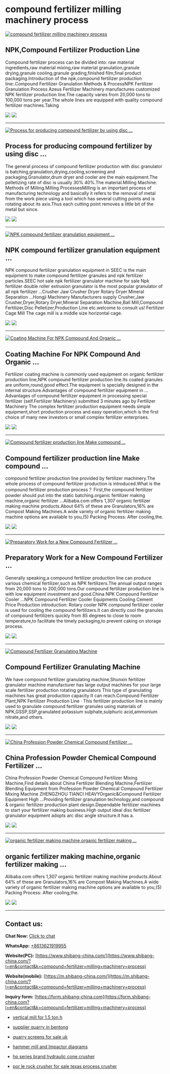 # compound fertilizer milling machinery process

<a href="https://swt.shibang-china.com/?l=en&img&k=compound+fertilizer+milling+machinery+process" target="_blank">![compound fertilizer milling machinery process](http://static.shibang-china.com/all-800x300/963.jpg)</a>

## NPK,Compound Fertilizer Production Line
Compound fertilizer process can be divided into: raw material ingredients,raw material mixing,raw material granulation,granule drying,granule cooling,granule grading,finished film,final product packaging.Introduction of the npk,compound fertilizer production line:.Compound Fertilizer Granulation Methods &amp; ProcessNPK Fertilizer Granulation Process Azeus Fertilizer Machinery manufactures customized NPK fertilizer production line.The capacity varies from 20,000 tons to 100,000 tons per year.The whole lines are equipped with quality compound fertilizer machines.Taking


<a href="https://whatsapp.shibangsoft.com/WhatsApp.php" target="_blank" title="WhatsApp">![](http://static.shibang-china.com/icon/whatsapp.png)</a> <a href="https://swt.shibang-china.com/?l=en&icon&k=compound+fertilizer+milling+machinery+process" target="_blank">![](http://static.shibang-china.com/icon/chat-en.png)</a>

---

<a href="https://swt.shibang-china.com/?l=en&img&k=compound+fertilizer+milling+machinery+process" target="_blank">![Process for producing compound fertilizer by using disc …](http://static.shibang-china.com/all-800x300/157.jpg)</a>

## Process for producing compound fertilizer by using disc …
The general process of compound fertilizer production with disc granulator is batching,granulation,drying,cooling,screening and packaging.Granulator,drum dryer and cooler are the main equipment.The pelletizing rate of disc is usually 30% 40%.The material.Milling Machine: Methods of Milling.Milling ProcessesMilling is an important process of manufacturing technology and basically it refers to the removal of metal from the work piece using a tool which has several cutting points and is rotating about its axis.Thus each cutting point removes a little bit of the metal but since.


<a href="https://whatsapp.shibangsoft.com/WhatsApp.php" target="_blank" title="WhatsApp">![](http://static.shibang-china.com/icon/whatsapp.png)</a> <a href="https://swt.shibang-china.com/?l=en&icon&k=compound+fertilizer+milling+machinery+process" target="_blank">![](http://static.shibang-china.com/icon/chat-en.png)</a>

---

<a href="https://swt.shibang-china.com/?l=en&img&k=compound+fertilizer+milling+machinery+process" target="_blank">![NPK compound fertilizer granulation equipment …](http://static.shibang-china.com/all-800x300/1520.jpg)</a>

## NPK compound fertilizer granulation equipment …
NPK compound fertilizer granulation equipment in SEEC is the main equipment to make compound fertilizer granules and npk fertilizer particles.SEEC hot sale npk fertilizer granulator machine for sale Npk fertilizer double roller extrusion granulator is the most popular granulator of all npk fertilizer …Crusher Jaw Crusher Dryer Rotary Dryer Mineral Separation …Hongji Machinery Manufacturers supply Crusher,Jaw Crusher,Dryer,Rotary Dryer,Mineral Separation Machine,Ball Mill,Compound Fertilizer,Disc Pelletizer,Production Line etc.welcome to consult us! Fertilizer Cage Mill The cage mill is a middle size horizontal cage.


<a href="https://whatsapp.shibangsoft.com/WhatsApp.php" target="_blank" title="WhatsApp">![](http://static.shibang-china.com/icon/whatsapp.png)</a> <a href="https://swt.shibang-china.com/?l=en&icon&k=compound+fertilizer+milling+machinery+process" target="_blank">![](http://static.shibang-china.com/icon/chat-en.png)</a>

---

<a href="https://swt.shibang-china.com/?l=en&img&k=compound+fertilizer+milling+machinery+process" target="_blank">![Coating Machine For NPK Compound And Organic …](http://static.shibang-china.com/all-800x300/206.jpg)</a>

## Coating Machine For NPK Compound And Organic …
Fertilizer coating machine is commonly used equipment on organic fertilizer production line,NPK compound fertilizer production line.Its coated granules are uniform,round,good effect.The equipment is specially designed in the internal structure.Advantages of compound fertilizer equipment in …Advantages of compound fertilizer equipment in processing special fertilizer (self.Fertilizer Machinery) submitted 3 minutes ago by Fertilizer Machinery The complex fertilizer production equipment needs simple equipment,short production process and easy operation,which is the first choice of many new investors or small complex fertilizer enterprises.


<a href="https://whatsapp.shibangsoft.com/WhatsApp.php" target="_blank" title="WhatsApp">![](http://static.shibang-china.com/icon/whatsapp.png)</a> <a href="https://swt.shibang-china.com/?l=en&icon&k=compound+fertilizer+milling+machinery+process" target="_blank">![](http://static.shibang-china.com/icon/chat-en.png)</a>

---

<a href="https://swt.shibang-china.com/?l=en&img&k=compound+fertilizer+milling+machinery+process" target="_blank">![Compound fertilizer production line Make compound …](http://static.shibang-china.com/all-800x300/493.jpg)</a>

## Compound fertilizer production line Make compound …
compound fertilizer production line provided by fertilizer machinery.The whole process of compound fertilizer production is introduced.What is the compound fertilizer production process？ First,the compound fertilizer powder should put into the static batching.organic fertilizer making machine,organic fertilizer …Alibaba.com offers 1,307 organic fertilizer making machine products.About 64% of these are Granulators,16% are Compost Making Machines.A wide variety of organic fertilizer making machine options are available to you,(5) Packing Process: After cooling,the.


<a href="https://whatsapp.shibangsoft.com/WhatsApp.php" target="_blank" title="WhatsApp">![](http://static.shibang-china.com/icon/whatsapp.png)</a> <a href="https://swt.shibang-china.com/?l=en&icon&k=compound+fertilizer+milling+machinery+process" target="_blank">![](http://static.shibang-china.com/icon/chat-en.png)</a>

---

<a href="https://swt.shibang-china.com/?l=en&img&k=compound+fertilizer+milling+machinery+process" target="_blank">![Preparatory Work for a New Compound Fertilizer …](http://static.shibang-china.com/all-800x300/223.jpg)</a>

## Preparatory Work for a New Compound Fertilizer …
Generally speaking,a compound fertilizer production line can produce various chemical fertilizer,such as NPK fertilizers.The annual output ranges from 20,000 tons to 200,000 tons.Our compound fertilizer production line is with low equipment investment and good.China NPK Compound Fertilizer Cooler …NPK Compound Fertilizer Cooler Equipments Cooling Cement Price Production introduction: Rotary cooler NPK compound fertilizer cooler is used for cooling the compound fertilizers.It can directly cool the granules of compound fertilizers quickly from 85 degrees to close to room temperature,to facilitate the timely packaging,to prevent caking on storage process.


<a href="https://whatsapp.shibangsoft.com/WhatsApp.php" target="_blank" title="WhatsApp">![](http://static.shibang-china.com/icon/whatsapp.png)</a> <a href="https://swt.shibang-china.com/?l=en&icon&k=compound+fertilizer+milling+machinery+process" target="_blank">![](http://static.shibang-china.com/icon/chat-en.png)</a>

---

<a href="https://swt.shibang-china.com/?l=en&img&k=compound+fertilizer+milling+machinery+process" target="_blank">![Compound Fertilizer Granulating Machine](http://static.shibang-china.com/all-800x300/724.jpg)</a>

## Compound Fertilizer Granulating Machine
We have compound fertilizer granulating machine,Shunxin fertilizer granulator machine manufacturer has large output machines for your large scale fertilizer production rotating granulators This type of granulating machines has great production capacity It can reach.Compound Fertilizer Plant,NPK Fertilizer Production Line&nbsp;&#0183;&#32;This fertilizer production line is mainly used to granulate compound fertilizer granules using materials of NPK,GSSP,SSP,granulated potassium sulphate,sulphuric acid,ammonium nitrate,and others.


<a href="https://whatsapp.shibangsoft.com/WhatsApp.php" target="_blank" title="WhatsApp">![](http://static.shibang-china.com/icon/whatsapp.png)</a> <a href="https://swt.shibang-china.com/?l=en&icon&k=compound+fertilizer+milling+machinery+process" target="_blank">![](http://static.shibang-china.com/icon/chat-en.png)</a>

---

<a href="https://swt.shibang-china.com/?l=en&img&k=compound+fertilizer+milling+machinery+process" target="_blank">![China Profession Powder Chemical Compound Fertilizer …](http://static.shibang-china.com/all-800x300/1334.jpg)</a>

## China Profession Powder Chemical Compound Fertilizer …
China Profession Powder Chemical Compound Fertilizer Mixing Machine,Find details about China Fertilizer Blending Machine,Fertilizer Blending Equipment from Profession Powder Chemical Compound Fertilizer Mixing Machine ZHENGZHOU TIANCI HEAVYOrganic&amp;Compound Fertilizer Equipment High …Providing fertilizer granulation technology,and compound &amp; organic fertilizer production plant design.Dependable fertilizer machines to start your fertilizer making business.High output ideal disc fertilizer granulator equipment adopts arc disc angle structure.It has a.


<a href="https://whatsapp.shibangsoft.com/WhatsApp.php" target="_blank" title="WhatsApp">![](http://static.shibang-china.com/icon/whatsapp.png)</a> <a href="https://swt.shibang-china.com/?l=en&icon&k=compound+fertilizer+milling+machinery+process" target="_blank">![](http://static.shibang-china.com/icon/chat-en.png)</a>

---

<a href="https://swt.shibang-china.com/?l=en&img&k=compound+fertilizer+milling+machinery+process" target="_blank">![organic fertilizer making machine,organic fertilizer making …](http://static.shibang-china.com/all-800x300/1138.jpg)</a>

## organic fertilizer making machine,organic fertilizer making …
Alibaba.com offers 1,307 organic fertilizer making machine products.About 64% of these are Granulators,16% are Compost Making Machines.A wide variety of organic fertilizer making machine options are available to you,(5) Packing Process: After cooling,the.

<a href="https://whatsapp.shibangsoft.com/WhatsApp.php" target="_blank" title="WhatsApp">![](http://static.shibang-china.com/icon/whatsapp.png)</a> <a href="https://swt.shibang-china.com/?l=en&icon&k=compound+fertilizer+milling+machinery+process" target="_blank">![](http://static.shibang-china.com/icon/chat-en.png)</a>

---
## Contact us:

**Chat Now:** [Click to chat](https://swt.shibang-china.com?l=en&contact&k=compound+fertilizer+milling+machinery+process)

**WhatsApp:**  [+8613621919955](https://whatsapp.shibangsoft.com/WhatsApp.php)

**Website(PC):** [https://www.shibang-china.com/](https://www.shibang-china.com/?l=en&contact&k=compound+fertilizer+milling+machinery+process)

**Website(mobile):** [https://m.shibang-china.com/](https://m.shibang-china.com/?l=en&contact&k=compound+fertilizer+milling+machinery+process)

**Inquiry form:** [https://form.shibang-china.com](https://form.shibang-china.com?l=en&contact&k=compound+fertilizer+milling+machinery+process)

* [vertical mill for 1.5 ton h](../132/vertical%20mill%20for%201.5%20ton%20h.md)

* [supplier quarry in bentong](../128/supplier%20quarry%20in%20bentong.md)

* [quarry screens for sale uk](../130/quarry%20screens%20for%20sale%20uk.md)

* [hammer mill and lmpactor diagrams](../128/hammer%20mill%20and%20lmpactor%20diagrams.md)

* [hp series brand hydraulic cone crusher](../135/hp%20series%20brand%20hydraulic%20cone%20crusher.md)

* [por le rock crusher for sale texas process crusher](../133/por%20le%20rock%20crusher%20for%20sale%20texas%20process%20crusher.md)